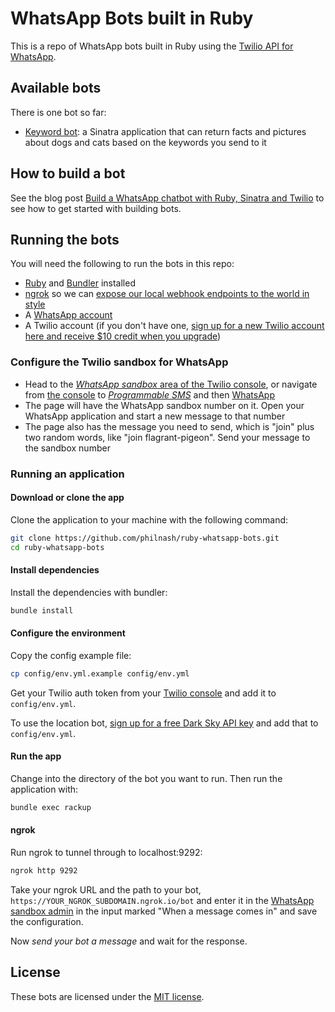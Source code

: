 # WhatsApp Bots built in Ruby

This is a repo of WhatsApp bots built in Ruby using the [Twilio API for WhatsApp](https://www.twilio.com/docs/sms/whatsapp/api).

## Available bots

There is one bot so far:

* [Keyword bot](keywords/README.md): a Sinatra application that can return facts and pictures about dogs and cats based on the keywords you send to it

## How to build a bot

See the blog post [Build a WhatsApp chatbot with Ruby, Sinatra and Twilio](https://www.twilio.com/blog/whatsapp-chatbot-ruby-sinatra-twilio) to see how to get started with building bots.

## Running the bots

You will need the following to run the bots in this repo:

* [Ruby](https://www.ruby-lang.org/en/downloads/) and [Bundler](https://bundler.io/) installed
* [ngrok](https://ngrok.com/) so we can [expose our local webhook endpoints to the world in style](https://www.twilio.com/blog/2015/09/6-awesome-reasons-to-use-ngrok-when-testing-webhooks.html)
* A [WhatsApp account](https://www.whatsapp.com/)
* A Twilio account (if you don't have one, [sign up for a new Twilio account here and receive $10 credit when you upgrade](https://twil.io/philnash))

### Configure the Twilio sandbox for WhatsApp

* Head to the [_WhatsApp sandbox_ area of the Twilio console](https://www.twilio.com/console/sms/whatsapp/learn), or navigate from [the console](https://www.twilio.com/console/) to [_Programmable SMS_](https://www.twilio.com/console/sms) and then [WhatsApp](https://www.twilio.com/console/sms/whatsapp/learn)
* The page will have the WhatsApp sandbox number on it. Open your WhatsApp application and start a new message to that number
* The page also has the message you need to send, which is "join" plus two random words, like "join flagrant-pigeon". Send your message to the sandbox number

### Running an application

#### Download or clone the app

Clone the application to your machine with the following command:

```bash
git clone https://github.com/philnash/ruby-whatsapp-bots.git
cd ruby-whatsapp-bots
```

#### Install dependencies

Install the dependencies with bundler:

```bash
bundle install
```

#### Configure the environment

Copy the config example file:

```bash
cp config/env.yml.example config/env.yml
```

Get your Twilio auth token from your [Twilio console](https://www.twilio.com/console/) and add it to `config/env.yml`.

To use the location bot, [sign up for a free Dark Sky API key](https://darksky.net/dev/register) and add that to `config/env.yml`.

#### Run the app

Change into the directory of the bot you want to run. Then run the application with:

```bash
bundle exec rackup
```

#### ngrok

Run ngrok to tunnel through to localhost:9292:

```bash
ngrok http 9292
```

Take your ngrok URL and the path to your bot, `https://YOUR_NGROK_SUBDOMAIN.ngrok.io/bot` and enter it in the [WhatsApp sandbox admin](https://www.twilio.com/console/sms/whatsapp/sandbox) in the input marked "When a message comes in" and save the configuration.

Now _send your bot a message_ and wait for the response.

## License

These bots are licensed under the [MIT license](./LICENSE).